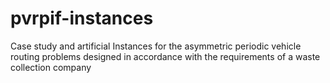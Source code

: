 # pvrpif-instances
Case study and artificial Instances for the asymmetric periodic vehicle routing problems designed in accordance with the requirements of  a waste collection company
